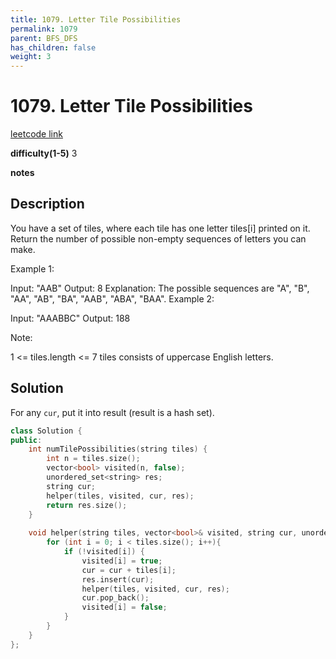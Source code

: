 ```yaml
---
title: 1079. Letter Tile Possibilities
permalink: 1079
parent: BFS_DFS
has_children: false
weight: 3
---
```

# 1079. Letter Tile Possibilities
[leetcode link](https://leetcode.com/problems/letter-tile-possibilities/)

**difficulty(1-5)** 
3

**notes**   


## Description
You have a set of tiles, where each tile has one letter tiles[i] printed on it.  Return the number of possible non-empty sequences of letters you can make.

 

Example 1:

Input: "AAB"
Output: 8
Explanation: The possible sequences are "A", "B", "AA", "AB", "BA", "AAB", "ABA", "BAA".
Example 2:

Input: "AAABBC"
Output: 188
 

Note:

1 <= tiles.length <= 7
tiles consists of uppercase English letters.

## Solution
For any `cur`, put it into result (result is a hash set).

```c++
class Solution {
public:
    int numTilePossibilities(string tiles) {
        int n = tiles.size();
        vector<bool> visited(n, false);
        unordered_set<string> res;
        string cur;
        helper(tiles, visited, cur, res);
        return res.size();
    }
    
    void helper(string tiles, vector<bool>& visited, string cur, unordered_set<string>& res){
        for (int i = 0; i < tiles.size(); i++){
            if (!visited[i]) {
                visited[i] = true;
                cur = cur + tiles[i];
                res.insert(cur);
                helper(tiles, visited, cur, res);
                cur.pop_back();
                visited[i] = false;
            }
        }
    }
};
```

 